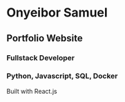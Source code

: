 # Onyeibor Samuel
## Portfolio Website

### Fullstack Developer
### Python, Javascript, SQL, Docker


Built with React.js
